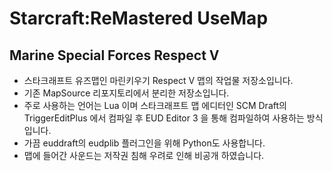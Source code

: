 # Starcraft:ReMastered UseMap


## Marine Special Forces Respect V

+ 스타크래프트 유즈맵인 마린키우기 Respect V 맵의 작업물 저장소입니다.
+ 기존 MapSource 리포지토리에서 분리한 저장소입니다.
+ 주로 사용하는 언어는 Lua 이며 스타크래프트 맵 에디터인 SCM Draft의 TriggerEditPlus 에서 컴파일 후 EUD Editor 3 을 통해 컴파일하여 사용하는 방식입니다.
+ 가끔 euddraft의 eudplib 플러그인을 위해 Python도 사용합니다.
+ 맵에 들어간 사운드는 저작권 침해 우려로 인해 비공개 하였습니다.
